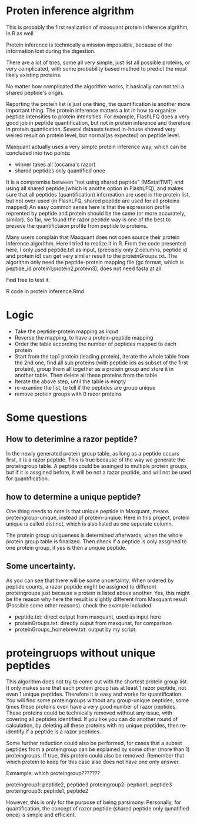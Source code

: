 # Proten inference algrithm 

This is probably the first realization of maxquant protein inference algrithm, in R as well

Protein inference is technically a mission impossible, because of the information lost during the digestion. 

There are a lot of tries, some all very simple, just list all possible proteins, or very complicated, with some probability based method to predict the most likely existing proteins. 

No matter how complicated the algorithm works, it basically can not tell a shared peptide's origin.  

Reporting the protein list is just one thing, the quantification is another more important thing. The protein inference matters a lot in how to organize peptide intensities to protein intensities. For example, FlashLFQ does a very good job in peptide quantification, but not in protein inference and therefore in protein quantication. Several datasets tested in-house showed very weired result on protein level, but normal(as expected) on peptide level.

Maxquant actually uses a very simple protein inference way, which can be concluded into two points:
* winner takes all (occama's razor)
* shared peptides only quantified once

It is a compromise between "not using shared peptide" (MSstatTMT) and using all shared peptide (which is anothe option in FlashLFQ), and makes sure that all peptides (quantification) information are used in the protein list, but not over-used (in FlashLFQ, shared peptide are used for all proteins mapped) 
An easy common sense here is that the expression profile reprented by peptide and protein should be the same (or more accurately, similar). So far, we found the razor peptide way is one of the best to preseve the quantifictaion profile from peptide to proteins.  

Many users complain that Maxquant does not open source their protein inference algorithm. Here I tried to realize it in R. From the code presented here, I only used peptide.txt as input, (precisely only 2 columns, peptide id and protein id) can get very similar result to the proteinGroups.txt.
The algorithm only need the peptide-protein mapping file (gc format, which is peptide_id protein1;protein2,protein3), does not need fasta at all. 

Feel free to test it. 

R code in protein inference.Rmd


# Logic

* Take the peptide-protein mapping as input
* Reverse the mapping, to have a protein-peptide mapping
* Order the table according the number of peptides mapped to each protein
* Start from the top1 protein (leading protein), iterate the whole table from the 2nd one, find all sub proteins (with peptide ids as subset of the first protein), group them all together as a protein group and store it in another table. Then delete all these proteins from the table
* Iterate the above step, until the table is empty 
* re-examine the list, to tell if the peptides are group unique
* remove protein groups with 0 razor proteins 


# Some questions

##  How to deterimine a razor peptide?

In the newly generated protein group table, as long as a peptide occurs first, it is a razor peptide. This is true because of the way we generate the proteingroup table. A peptide could be assinged to multiple protein groups, but if it is assgined before, it will be not a razor peptide, and will not be used for quantification.

## how to determine a unique peptide?

One thing needs to note is that unique peptide in Maxquant, means proteingroup-unique, instead of protein-unqiue. Here in this project, protein unique is called distinct, which is also listed as one seperate column. 

The protein group uniqueness is determined afterwards, when the whole protein group table is finalized. Then check if a peptide is only assgined to one protein group, it yes is then a unquie peptide. 

## Some uncertainty. 
As you can see that there will be some uncertainty. When ordered by peptide counts, a razor peptide might be assigned to different proteingroups just because a protein is listed above another. Yes, this might be the reason why here the result is slightly different from Maxquant result (Possible some other reasons). check the example included:

* peptide.txt: direct output from maxquant, used as input here
* proteinGroups.txt: directly ouput from maxqunat, for comparison
* proteinGroups_homebrew.txt: output by my script. 

# proteingruops without unique peptides
This algorithm does not try to come out with the shortest protein group list. It only makes sure that each protein group has at least 1 razor peptide, not even 1 unique peptides. Therefore it is easy and works for quantification. 
You will find some proteingroups without any group-unique peptides, some times these proteins even have a very good number of razor peptides. These proteins could be technically removed without any issue, with covering all peptides identified. If you like you can do another round of calculation, by deleting all these proteins with no unique peptides, then re-identify if a peptide is a razor peptides. 

Some further reduction could also be performed, for cases that a subset peptides from a proteingroup can be explained by some other (more than 1) proteingroups. If true, this protein could also be removed. Remember that which protein to keep for this case also does not have one only answer. 

Exmample: which proteingroup???????

proteingroup1: peptide2, peptide3
proteingroup2: peptide1, peptide3
proteingroup3: peptide1, peptide2


However, this is only for the purpose of being parsimony. Personally, for quantification, the concept of razor peptide (shared peptide only qunatified once) is simple and efficient. 









